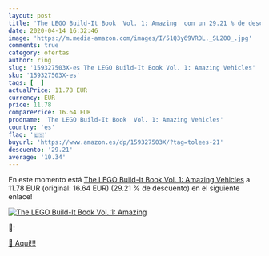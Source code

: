```yaml
---
layout: post
title: 'The LEGO Build-It Book  Vol. 1: Amazing  con un 29.21 % de descuento'
date: 2020-04-14 16:32:46
image: 'https://m.media-amazon.com/images/I/51Q3y69VRDL._SL200_.jpg'
comments: true
category: ofertas
author: ring
slug: '159327503X-es The LEGO Build-It Book Vol. 1: Amazing Vehicles'
sku: '159327503X-es'
tags: [  ]
actualPrice: 11.78 EUR
currency: EUR
price: 11.78
comparePrice: 16.64 EUR
prodname: 'The LEGO Build-It Book  Vol. 1: Amazing Vehicles'
country: 'es'
flag: '🇪🇸'
buyurl: 'https://www.amazon.es/dp/159327503X/?tag=tolees-21'
descuento: '29.21'
average: '10.34'
---
```


En este momento está [The LEGO Build-It Book  Vol. 1: Amazing Vehicles](https://www.amazon.es/dp/159327503X/?tag=tolees-21) a 11.78 EUR (original: 16.64 EUR) (29.21 %  de descuento) en el siguiente enlace!

[![The LEGO Build-It Book  Vol. 1: Amazing ](https://m.media-amazon.com/images/I/51Q3y69VRDL._SL200_.jpg)](https://www.amazon.es/dp/159327503X/?tag=tolees-21)

🔎:


[🛒 Aquí!!!](https://www.amazon.es/dp/159327503X/?tag=tolees-21)
